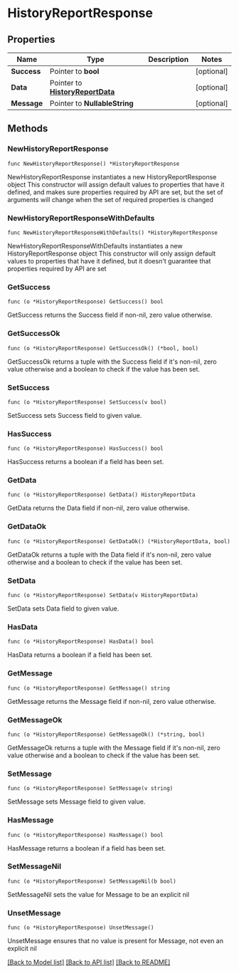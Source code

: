 # HistoryReportResponse

## Properties

Name | Type | Description | Notes
------------ | ------------- | ------------- | -------------
**Success** | Pointer to **bool** |  | [optional] 
**Data** | Pointer to [**HistoryReportData**](HistoryReportData.md) |  | [optional] 
**Message** | Pointer to **NullableString** |  | [optional] 

## Methods

### NewHistoryReportResponse

`func NewHistoryReportResponse() *HistoryReportResponse`

NewHistoryReportResponse instantiates a new HistoryReportResponse object
This constructor will assign default values to properties that have it defined,
and makes sure properties required by API are set, but the set of arguments
will change when the set of required properties is changed

### NewHistoryReportResponseWithDefaults

`func NewHistoryReportResponseWithDefaults() *HistoryReportResponse`

NewHistoryReportResponseWithDefaults instantiates a new HistoryReportResponse object
This constructor will only assign default values to properties that have it defined,
but it doesn't guarantee that properties required by API are set

### GetSuccess

`func (o *HistoryReportResponse) GetSuccess() bool`

GetSuccess returns the Success field if non-nil, zero value otherwise.

### GetSuccessOk

`func (o *HistoryReportResponse) GetSuccessOk() (*bool, bool)`

GetSuccessOk returns a tuple with the Success field if it's non-nil, zero value otherwise
and a boolean to check if the value has been set.

### SetSuccess

`func (o *HistoryReportResponse) SetSuccess(v bool)`

SetSuccess sets Success field to given value.

### HasSuccess

`func (o *HistoryReportResponse) HasSuccess() bool`

HasSuccess returns a boolean if a field has been set.

### GetData

`func (o *HistoryReportResponse) GetData() HistoryReportData`

GetData returns the Data field if non-nil, zero value otherwise.

### GetDataOk

`func (o *HistoryReportResponse) GetDataOk() (*HistoryReportData, bool)`

GetDataOk returns a tuple with the Data field if it's non-nil, zero value otherwise
and a boolean to check if the value has been set.

### SetData

`func (o *HistoryReportResponse) SetData(v HistoryReportData)`

SetData sets Data field to given value.

### HasData

`func (o *HistoryReportResponse) HasData() bool`

HasData returns a boolean if a field has been set.

### GetMessage

`func (o *HistoryReportResponse) GetMessage() string`

GetMessage returns the Message field if non-nil, zero value otherwise.

### GetMessageOk

`func (o *HistoryReportResponse) GetMessageOk() (*string, bool)`

GetMessageOk returns a tuple with the Message field if it's non-nil, zero value otherwise
and a boolean to check if the value has been set.

### SetMessage

`func (o *HistoryReportResponse) SetMessage(v string)`

SetMessage sets Message field to given value.

### HasMessage

`func (o *HistoryReportResponse) HasMessage() bool`

HasMessage returns a boolean if a field has been set.

### SetMessageNil

`func (o *HistoryReportResponse) SetMessageNil(b bool)`

 SetMessageNil sets the value for Message to be an explicit nil

### UnsetMessage
`func (o *HistoryReportResponse) UnsetMessage()`

UnsetMessage ensures that no value is present for Message, not even an explicit nil

[[Back to Model list]](../README.md#documentation-for-models) [[Back to API list]](../README.md#documentation-for-api-endpoints) [[Back to README]](../README.md)



